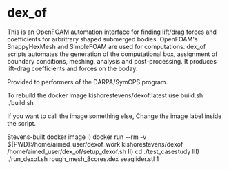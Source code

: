 # dex_of
This is an OpenFOAM automation interface for finding lift/drag forces and coefficients for 
arbritrary shaped submerged bodies. OpenFOAM's SnappyHexMesh and SimpleFOAM are used for 
computations. dex_of scripts automates the generation of the computational box, assignment of
boundary conditions, meshing, analysis and post-processing. It produces lift-drag coefficients
and forces on the boday. 

Provided to performers of the DARPA/SymCPS program.



To rebuild the docker image kishorestevens/dexof:latest  use build.sh
./build.sh

If you want to call the image something else, Change the image label inside the script.

Stevens-built docker image
I)	docker run --rm -v ${PWD}:/home/aimed_user/dexof_work kishorestevens/dexof  /home/aimed_user/dex_of/setup_dexof.sh
II)	cd ./test_casestudy
III) ./run_dexof.sh rough_mesh_8cores.dex seaglider.stl 1  
